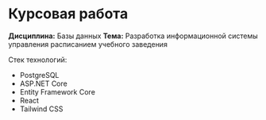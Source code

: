 # Курсовая работа
**Дисциплина:** Базы данных 
**Тема:** Разработка информационной системы управления расписанием учебного заведения

Стек технологий:
- PostgreSQL
- ASP.NET Core
- Entity Framework Core
- React
- Tailwind CSS